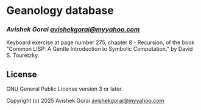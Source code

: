 # Geanology database
### _Avishek Gorai <avishekgorai@myyahoo.com>_

Keyboard exercise at page number 275, chapter 8 - Recursion, of the book "Common LISP: A Gentle Introduction to Symbolic Computation." by David S. Touretzky.


## License

GNU General Public License version 3 or later.


Copyright (c) 2025 Avishek Gorai <avishekgorai@myyahoo.com>
